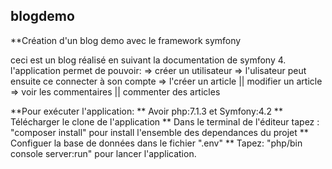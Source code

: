 ## blogdemo

**Création d'un blog demo avec le framework symfony 

ceci est un blog réalisé en suivant la documentation de symfony 4.
l'application permet de pouvoir:
      => créer un utilisateur 
      => l'ulisateur peut ensuite ce connecter à son compte
      => l'créer un article || modifier un article 
      => voir les commentaires || commenter des articles

**Pour exécuter l'application:
        ** Avoir php:7.1.3 et Symfony:4.2
        ** Télécharger le clone de l'application 
        ** Dans le terminal de l'éditeur tapez : "composer install" pour install l'ensemble des dependances du projet
        ** Configuer la base de données dans le fichier ".env" 
        ** Tapez: "php/bin console server:run" pour lancer l'application.
